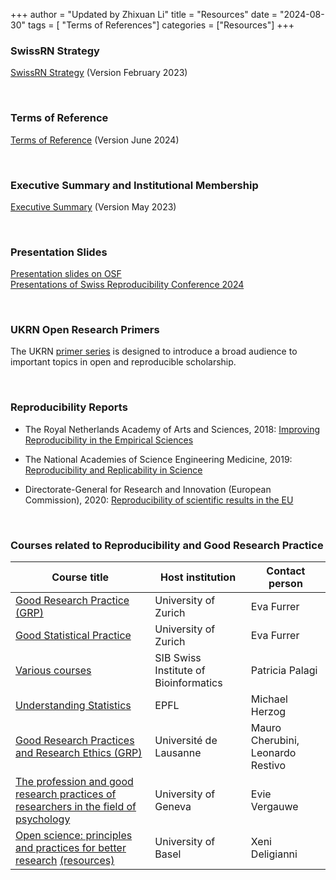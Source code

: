 +++
author = "Updated by Zhixuan Li"
title = "Resources"
date = "2024-08-30"
tags = [ "Terms of References"]
categories = ["Resources"]
+++

### SwissRN Strategy
[SwissRN Strategy](SwissRNStrategy_V2.2023.pdf) (Version February 2023)

&nbsp;

### Terms of Reference
[Terms of Reference](20240625_SwissRN_Terms_of_Ref_V06.pdf) (Version June 2024)

&nbsp;

### Executive Summary and Institutional Membership
[Executive Summary](SwissReproducibilityNetworkandInstitutionalMembership24.5.2023Exec.Summary.pdf) (Version May 2023)

&nbsp;

### Presentation Slides
[Presentation slides on OSF](https://osf.io/gzntw/) <br>
[Presentations of Swiss Reproducibility Conference 2024](https://osf.io/f7p5b/)

&nbsp;

### UKRN Open Research Primers
The UKRN [primer series](https://www.ukrn.org/primers/) is designed to introduce a broad audience to important topics in open and reproducible scholarship.

&nbsp;

### Reproducibility Reports
* The Royal Netherlands Academy of Arts and Sciences, 2018: [Improving Reproducibility in the Empirical Sciences](https://www.knaw.nl/en/news/publications/replication-studies)

* The National Academies of Science Engineering Medicine, 2019:
[Reproducibility and Replicability in Science](https://www.nationalacademies.org/our-work/reproducibility-and-replicability-in-science)

* Directorate-General for Research and Innovation (European Commission), 2020: [Reproducibility of scientific results in the EU](https://op.europa.eu/en/publication-detail/-/publication/6bc538ad-344f-11eb-b27b-01aa75ed71a1/language-en)

&nbsp;


### Courses related to Reproducibility and Good Research Practice
Course title | Host institution | Contact person
-------------|------------------|---------------
[Good Research Practice (GRP)](https://www.crs.uzh.ch/en/training/GoodResearchPractice.html)| University of Zurich | Eva Furrer
[Good Statistical Practice](https://studentservices.uzh.ch/uzh/anonym/vvz/index.html?sap-language=DE&sap-ui-language=DE#/details/2020/003/SM/50954674)| University of Zurich | Eva Furrer
[Various courses](https://www.sib.swiss/training/upcoming-training-courses)| SIB Swiss Institute of Bioinformatics | Patricia Palagi
[Understanding Statistics](https://edu.epfl.ch/coursebook/en/understanding-statistics-and-experimental-design-BIO-449)| EPFL | Michael Herzog
[Good Research Practices and Research Ethics (GRP)](UNIL_GRP_syllabous.pdf) | Université de Lausanne |Mauro Cherubini, Leonardo Restivo
[The profession and good research practices of researchers in the field of psychology](https://pgc.unige.ch/main/teachings/details/2023-751345?year=2023) | University of Geneva | Evie Vergauwe
[Open science: principles and practices for better research](https://vorlesungsverzeichnis.unibas.ch/en/investigation?id=277498) [(resources)](https://osf.io/en7zb/) | University of Basel | Xeni Deligianni
